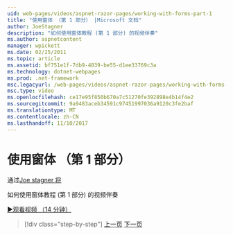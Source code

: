 ```yaml
---
uid: web-pages/videos/aspnet-razor-pages/working-with-forms-part-1
title: "使用窗体 （第 1 部分） |Microsoft 文档"
author: JoeStagner
description: "如何使用窗体教程 (第 1 部分) 的视频伴奏"
ms.author: aspnetcontent
manager: wpickett
ms.date: 02/25/2011
ms.topic: article
ms.assetid: bf751e1f-7db9-4039-be55-d1ee33769c3a
ms.technology: dotnet-webpages
ms.prod: .net-framework
msc.legacyurl: /web-pages/videos/aspnet-razor-pages/working-with-forms-part-1
msc.type: video
ms.openlocfilehash: ce17e95f850b670a7c51270fe392898e4b14f4e2
ms.sourcegitcommit: 9a9483aceb34591c97451997036a9120c3fe2baf
ms.translationtype: MT
ms.contentlocale: zh-CN
ms.lasthandoff: 11/10/2017
---
```

<a name="working-with-forms-part-1"></a>使用窗体 （第 1 部分）
====================
通过[Joe stagner 将](https://github.com/JoeStagner)

如何使用窗体教程 (第 1 部分) 的视频伴奏

[&#9654;观看视频 （14 分钟）](https://channel9.msdn.com/Blogs/ASP-NET-Site-Videos/working-with-forms-part-1)

>[!div class="step-by-step"]
[上一页](creating-a-consistent-look-part-2.md)
[下一页](working-with-forms-part-2.md)
